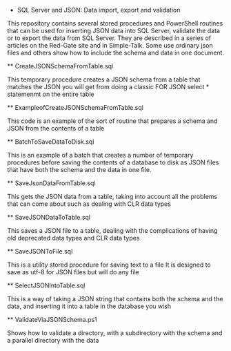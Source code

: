 * SQL Server and JSON: Data import, export and validation

This repository contains several stored procedures and PowerShell routines that can be used for inserting JSON data into SQL Server, validate the data  or to export the data from SQL Server. They are described in a series of articles on the Red-Gate site and in Simple-Talk. Some use ordinary json files and others show how to include the schema and data in one document. 

** CreateJSONSchemaFromTable.sql

This temporary procedure creates a JSON schema from a table that
matches the JSON you will get from doing a 
classic FOR JSON select * statemenmt on the entire table
  
** ExampleofCreateJSONSchemaFromTable.sql
 
This code is an example of the sort of routine that prepares a schema and JSON from the contents of a table

** BatchToSaveDataToDisk.sql

This is an example of a batch that creates a number of temporary procedures before saving the contents of a database to disk as JSON files that have both the schema and the data in one file.

** SaveJsonDataFromTable.sql

This gets the JSON data from a table, taking into account all the problems that can come about such as dealing with CLR data types
  
** SaveJSONDataToTable.sql 

This saves a JSON file to a table, dealing with the complications of having old deprecated data types and CLR data types

** SaveJSONToFile.sql

This is a utility stored procedure for
saving text to a file It is designed to save
as utf-8 for JSON files but will do any file

** SelectJSONIntoTable.sql

This is a way of taking a JSON string that contains both the schema
and the data, and inserting it into a table in the database you wish

** ValidateViaJSONSchema.ps1

Shows how to validate a directory, with a subdirectory with the schema and a parallel directory with the data

